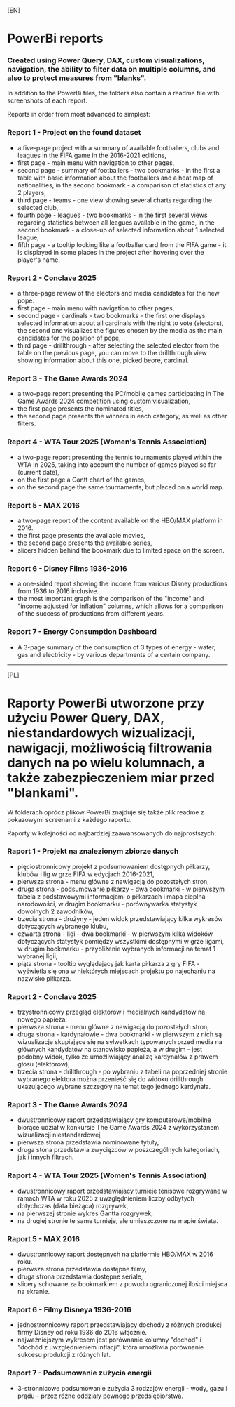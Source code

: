 [EN]

# PowerBi reports 
### Created using Power Query, DAX, custom visualizations, navigation, the ability to filter data on multiple columns, and also to protect measures from "blanks".

In addition to the PowerBi files, the folders also contain a readme file with screenshots of each report.

Reports in order from most advanced to simplest:

### Report 1 - Project on the found dataset
- a five-page project with a summary of available footballers, clubs and leagues in the FIFA game in the 2016-2021 editions,
- first page - main menu with navigation to other pages,
- second page - summary of footballers - two bookmarks - in the first a table with basic information about the footballers and a heat map of nationalities, in the second bookmark - a comparison of statistics of any 2 players,
- third page - teams - one view showing several charts regarding the selected club,
- fourth page - leagues - two bookmarks - in the first several views regarding statistics between all leagues available in the game, in the second bookmark - a close-up of selected information about 1 selected league,
- fifth page - a tooltip looking like a footballer card from the FIFA game - it is displayed in some places in the project after hovering over the player's name.

### Report 2 - Conclave 2025
- a three-page review of the electors and media candidates for the new pope.
- first page - main menu with navigation to other pages,
- second page - cardinals - two bookmarks - the first one displays selected information about all cardinals with the right to vote (electors), the second one visualizes the figures chosen by the media as the main candidates for the position of pope,
- third page - drillthrough - after selecting the selected elector from the table on the previous page, you can move to the drillthrough view showing information about this one, picked beore, cardinal.

### Report 3 - The Game Awards 2024
- a two-page report presenting the PC/mobile games participating in The Game Awards 2024 competition using custom visualization,
- the first page presents the nominated titles,
- the second page presents the winners in each category, as well as other filters.

### Report 4 - WTA Tour 2025 (Women's Tennis Association)
- a two-page report presenting the tennis tournaments played within the WTA in 2025, taking into account the number of games played so far (current date),
- on the first page a Gantt chart of the games,
- on the second page the same tournaments, but placed on a world map.

### Report 5 - MAX 2016
- a two-page report of the content available on the HBO/MAX platform in 2016.
- the first page presents the available movies,
- the second page presents the available series,
- slicers hidden behind the bookmark due to limited space on the screen.

### Report 6 - Disney Films 1936-2016
- a one-sided report showing the income from various Disney productions from 1936 to 2016 inclusive.
- the most important graph is the comparison of the "income" and "income adjusted for inflation" columns, which allows for a comparison of the success of productions from different years.

### Report 7 - Energy Consumption Dashboard
- A 3-page summary of the consumption of 3 types of energy - water, gas and electricity - by various departments of a certain company.

__________

[PL]

# Raporty PowerBi utworzone przy użyciu Power Query, DAX, niestandardowych wizualizacji, nawigacji, możliwością filtrowania danych na po wielu kolumnach, a także zabezpieczeniem miar przed "blankami".

W folderach oprócz plików PowerBi znajduje się także plik readme z pokazowymi screenami z każdego raportu.

Raporty w kolejności od najbardziej zaawansowanych do najprostszych:

### Raport 1 - Projekt na znalezionym zbiorze danych 
- pięciostronnicowy projekt z podsumowaniem dostępnych piłkarzy, klubów i lig w grze FIFA w edycjach 2016-2021,
- pierwsza strona - menu główne z nawigacją do pozostałych stron,
- druga strona - podsumowanie piłkarzy - dwa bookmarki - w pierwszym tabela z podstawowymi informacjami o piłkarzach i mapa cieplna narodowości, w drugim bookmarku - porównywarka statystyk dowolnych 2 zawodników,
- trzecia strona - drużyny - jeden widok przedstawiający kilka wykresów dotyczących wybranego klubu,
- czwarta strona - ligi - dwa bookmarki - w pierwszym kilka widoków dotyczących statystyk pomiędzy wszystkimi dostępnymi w grze ligami, w drugim bookmarku - przybliżenie wybranych informacji na temat 1 wybranej ligii,
- piąta strona - tooltip wyglądający jak karta piłkarza z gry FIFA - wyświetla się ona w niektórych miejscach projektu po najechaniu na nazwisko piłkarza.

### Raport 2 - Conclave 2025
- trzystronnicowy przegląd elektorów i medialnych kandydatów na nowego papieża.
- pierwsza strona - menu główne z nawigacją do pozostałych stron,
- druga strona - kardynałowie - dwa bookmarki - w pierwszym z nich są wizualizacje skupiające się na sylwetkach typowanych przed media na głównych kandydatów na stanowisko papieża, a w drugim - jest podobny widok, tylko że umożliwiający analizę kardynałów z prawem głosu (elektorów),
- trzecia strona - drillthrough - po wybraniu z tabeli na poprzedniej stronie wybranego elektora można przenieść się do widoku drillthrough ukazującego wybrane szczegóły na temat tego jednego kardynała.

### Raport 3 - The Game Awards 2024
- dwustronnicowy raport przedstawiający gry komputerowe/mobilne biorące udział w konkursie The Game Awards 2024 z wykorzystanem wizualizacji niestandardowej,
- pierwsza strona przedstawia nominowane tytuły,
- druga stona przedstawia zwycięzców w poszczególnych kategoriach, jak i innych filtrach.

### Raport 4 - WTA Tour 2025 (Women's Tennis Association)
- dwustronnicowy raport przedstawiajacy turnieje tenisowe rozgrywane w ramach WTA w roku 2025 z uwzględnieniem liczby odbytych dotychczas (data bieżąca) rozgrywek,
- na pierwszej stronie wykres Gantta rozgrywek,
- na drugiej stronie te same turnieje, ale umieszczone na mapie świata.

### Raport 5 - MAX 2016
- dwustronnicowy raport dostępnych na platformie HBO/MAX w 2016 roku.
- pierwsza strona przedstawia dostępne filmy,
- druga strona przedstawia dostępne seriale,
- slicery schowane za bookmarkiem z powodu ograniczonej ilości miejsca na ekranie.

### Raport 6 - Filmy Disneya 1936-2016
- jednostronnicowy raport przedstawiajacy dochody z różnych produkcji firmy Disney od roku 1936 do 2016 włącznie.
- najważniejszym wykresem jest porównanie kolumny "dochód" i "dochód z uwzględnieniem inflacji", która umożliwia porównanie sukcesu produkcji z różnych lat.

### Raport 7 - Podsumowanie zużycia energii
- 3-stronnicowe podsumowanie zużycia 3 rodzajów energii - wody, gazu i prądu - przez różne oddziały pewnego przedsiębiorstwa.

